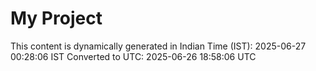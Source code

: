 # My Project

This content is dynamically generated in Indian Time (IST): 2025-06-27 00:28:06 IST
Converted to UTC: 2025-06-26 18:58:06 UTC
